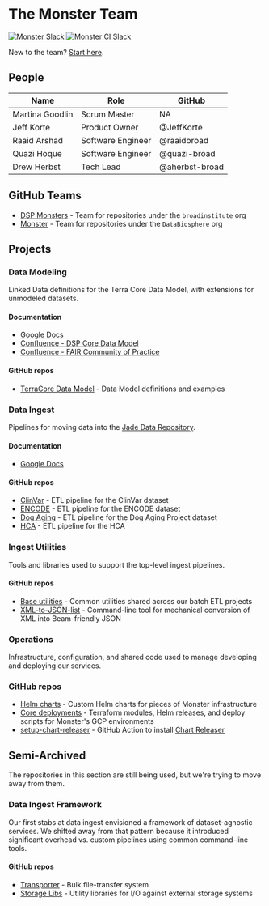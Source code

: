 # The Monster Team
[![Monster Slack](https://img.shields.io/badge/Slack%20Channel-%23monster-blue.svg?style=flat)](https://broadinstitute.slack.com/messages/CCAU5L6LV/)
[![Monster CI Slack](https://img.shields.io/badge/Slack%20Channel-%23monster--ci-blue.svg?style=flat)](https://broadinstitute.slack.com/messages/CFXEDUUP5/)

New to the team? [Start here](./getting-started/README.md).

## People

| Name | Role | GitHub |
| --- | --- | --- |
| Martina Goodlin | Scrum Master | NA |
| Jeff Korte | Product Owner | @JeffKorte |
| Raaid Arshad | Software Engineer | @raaidbroad |
| Quazi Hoque | Software Engineer | @quazi-broad |
| Drew Herbst | Tech Lead | @aherbst-broad | 


## GitHub Teams
* [DSP Monsters](https://github.com/orgs/broadinstitute/teams/dsp-monsters) - Team for repositories under the `broadinstitute` org
* [Monster](https://github.com/orgs/DataBiosphere/teams/monster) - Team for repositories under the `DataBiosphere` org

## Projects

### Data Modeling
Linked Data definitions for the Terra Core Data Model, with extensions for unmodeled datasets.

#### Documentation
* [Google Docs](https://drive.google.com/drive/folders/1n8TP4Q_4n2pCysjQz2Hkn2kpHGEILLCj)
* [Confluence - DSP Core Data Model](https://broadinstitute.atlassian.net/wiki/spaces/DSPCDM/overview)
* [Confluence - FAIR Community of Practice](https://broadinstitute.atlassian.net/wiki/spaces/FairCoP/overview)

#### GitHub repos
* [TerraCore Data Model](https://github.com/DataBiosphere/terra-core-data-model) - Data Model definitions and examples

### Data Ingest
Pipelines for moving data into the [Jade Data Repository](https://github.com/databiosphere/jade-data-repo).

#### Documentation
* [Google Docs](https://drive.google.com/drive/folders/1LjtBbMZs5-FqTGcRjw80ZBlHhfd_LT2z)

#### GitHub repos
* [ClinVar](https://github.com/DataBiosphere/clinvar-ingest) - ETL pipeline for the ClinVar dataset
* [ENCODE](https://github.com/DataBiosphere/encode-ingest) - ETL pipeline for the ENCODE dataset
* [Dog Aging](https://github.com/DataBiosphere/dog-aging-ingest) - ETL pipeline for the Dog Aging Project dataset
* [HCA](https://github.com/DataBiosphere/hca-ingest) - ETL pipeline for the HCA

### Ingest Utilities
Tools and libraries used to support the top-level ingest pipelines.

#### GitHub repos
* [Base utilities](https://github.com/DataBiosphere/ingest-utils) - Common utilities shared across our batch ETL projects
* [XML-to-JSON-list](https://github.com/broadinstitute/monster-xml-to-json-list) - Command-line tool for mechanical
  conversion of XML into Beam-friendly JSON

### Operations
Infrastructure, configuration, and shared code used to manage developing and deploying our services.

### GitHub repos
* [Helm charts](https://github.com/broadinstitute/monster-helm) - Custom Helm charts for pieces of Monster infrastructure
* [Core deployments](https://github.com/broadinstitute/monster-deploy) - Terraform modules, Helm releases, and deploy scripts
  for Monster's GCP environments
* [setup-chart-releaser](https://github.com/broadinstitute/setup-chart-releaser) - GitHub Action to install [Chart Releaser](https://github.com/helm/chart-releaser)

## Semi-Archived
The repositories in this section are still being used, but we're trying to move away from them.

### Data Ingest Framework
Our first stabs at data ingest envisioned a framework of dataset-agnostic services.
We shifted away from that pattern because it introduced significant overhead vs. custom
pipelines using common command-line tools.

#### GitHub repos
* [Transporter](https://github.com/databiosphere/transporter) - Bulk file-transfer system
* [Storage Libs](https://github.com/broadinstitute/monster-storage-libs) - Utility libraries for I/O against external storage systems
